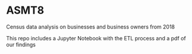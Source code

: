 # ASMT8
Census data analysis on businesses and business owners from 2018

This repo includes a Jupyter Notebook with the ETL process and a pdf of our findings
